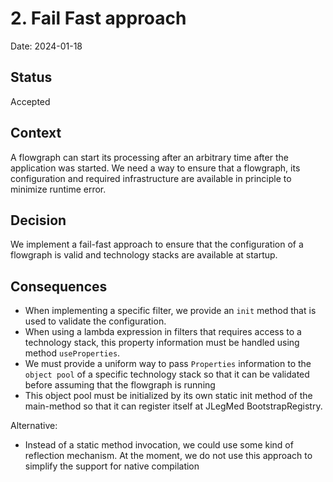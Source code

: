 # 2. Fail Fast approach

Date: 2024-01-18

## Status

Accepted

## Context

A flowgraph can start its processing after an arbitrary time after the application was started. We need a way to ensure 
that a flowgraph, its configuration and required infrastructure are available in principle to minimize runtime error. 

## Decision

We implement a fail-fast approach to ensure that the configuration of a flowgraph is valid and technology stacks are available at startup.

## Consequences

* When implementing a specific filter, we provide an `init` method that is used to validate the configuration. 
* When using a lambda expression in filters that requires access to a technology stack, this property information must be handled using method `useProperties`. 
* We must provide a uniform way to pass `Properties` information to the `object pool` of a specific technology stack so that it can be validated before assuming that the flowgraph is running
* This object pool must be initialized by its own static init method of the main-method so that it can register itself at JLegMed BootstrapRegistry. 

Alternative:  
* Instead of a static method invocation, we could use some kind of reflection mechanism. At the moment, we do not use this approach to simplify the support for native compilation     